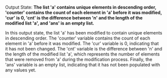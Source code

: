 Output State: **The list 'a' contains unique elements in descending order, 'counter' contains the count of each element in 'a' before it was modified, 'cur' is 0, 'cnt' is the difference between 'n' and the length of the modified list 'a', and 'ans' is an empty list.**

In this output state, the list 'a' has been modified to contain unique elements in descending order. The 'counter' variable contains the count of each element in 'a' before it was modified. The 'cur' variable is 0, indicating that it has not been changed. The 'cnt' variable is the difference between 'n' and the length of the modified list 'a', which represents the number of elements that were removed from 'a' during the modification process. Finally, the 'ans' variable is an empty list, indicating that it has not been populated with any values yet.